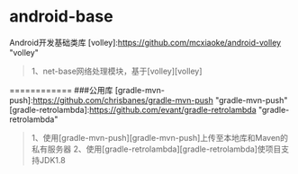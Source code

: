 android-base
============
Android开发基础类库
[volley]:https://github.com/mcxiaoke/android-volley "volley"
>1、net-base网络处理模块，基于[volley][volley]

============
###公用库
[gradle-mvn-push]:https://github.com/chrisbanes/gradle-mvn-push "gradle-mvn-push"
[gradle-retrolambda]:https://github.com/evant/gradle-retrolambda "gradle-retrolambda"
>1、使用[gradle-mvn-push][gradle-mvn-push]上传至本地库和Maven的私有服务器
>2、使用[gradle-retrolambda][gradle-retrolambda]使项目支持JDK1.8

